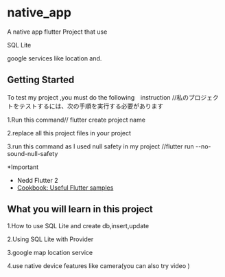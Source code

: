 # native_app

A native app flutter Project  that use

SQL Lite 

google services like location and.

## Getting Started
To test my project ,you must do the following　instruction
//私のプロジェクトをテストするには、次の手順を実行する必要があります

1.Run this command// flutter create project name

2.replace all this project files  in your project

3.run this command as I used null safety in my project //flutter run --no-sound-null-safety 

*Important

- Nedd Flutter 2 
- [Cookbook: Useful Flutter samples](https://docs.flutter.dev/cookbook)

## What you will learn in this project

1.How to use SQL Lite and create db,insert,update

2.Using SQL Lite with Provider

3.google  map  location service

4.use native device features like camera(you can also try video )
